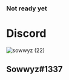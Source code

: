 ### Not ready yet


# Discord   

![sowwyz (22)](https://github.com/Sowwyz/sowwyz.github.io/assets/88189918/da1627aa-3483-4c97-872f-607ffd3acc13)
     <h2>    **Sowwyz#1337** <h2>
